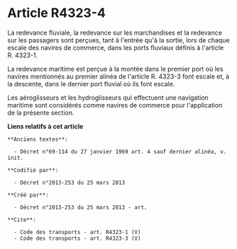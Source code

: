 # Article R4323-4

La redevance fluviale, la redevance sur les marchandises et la redevance sur les passagers sont perçues, tant à l'entrée qu'à
la sortie, lors de chaque escale des navires de commerce, dans les ports fluviaux définis à l'article R. 4323-1. 

La redevance maritime est perçue à la montée dans le premier port où les navires mentionnés au premier alinéa de l'article R.
4323-3 font escale et, à la descente, dans le dernier port fluvial où ils font escale. 

Les aéroglisseurs et les hydroglisseurs qui effectuent une navigation maritime sont considérés comme navires de commerce pour
l'application de la présente section.

**Liens relatifs à cet article**

	**Anciens textes**:

	  - Décret n°69-114 du 27 janvier 1969 art. 4 sauf dernier alinéa, v. init.

	**Codifié par**:

	  - Décret n°2013-253 du 25 mars 2013

	**Créé par**:

	  - Décret n°2013-253 du 25 mars 2013 - art.

	**Cite**:

	  - Code des transports - art. R4323-1 (V)
	  - Code des transports - art. R4323-3 (V)

